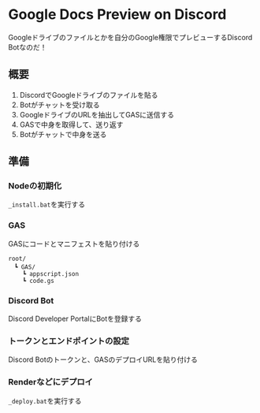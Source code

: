 # Google Docs Preview on Discord

Googleドライブのファイルとかを自分のGoogle権限でプレビューするDiscord Botなのだ！

## 概要

1. DiscordでGoogleドライブのファイルを貼る
2. Botがチャットを受け取る
3. GoogleドライブのURLを抽出してGASに送信する
4. GASで中身を取得して、送り返す
5. Botがチャットで中身を送る

## 準備

### Nodeの初期化

`_install.bat`を実行する

### GAS

GASにコードとマニフェストを貼り付ける

```
root/
　┗ GAS/
    ┗ appscript.json
    ┗ code.gs
```

### Discord Bot

Discord Developer PortalにBotを登録する

### トークンとエンドポイントの設定

Discord Botのトークンと、GASのデプロイURLを貼り付ける

### Renderなどにデプロイ

`_deploy.bat`を実行する
